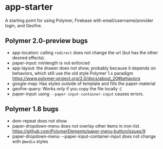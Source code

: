 # app-starter
A starting point for using Polymer, Firebase with email/username/provider login, and Geofire.


## Polymer 2.0-preview bugs
* app-location: calling `redirect` does not change the url (but has the other desired effects).
* paper-input: minlength is not enforced
* app-layout: the drawer does not show, probably because it depends on behaviors,
  which still use the old style Polymer 1.x paradigm
  https://www.polymer-project.org/2.0/docs/about_20#behaviors
* google-map: Has styles outside of template and fills the paper-material
* geofire-query: Works only if you copy the file locally  :(
* paper-input: using `--paper-input-container-input` causes errors.

## Polymer 1.8 bugs
* dom-repeat does not show.
* paper-dropdown-menu does not overlay other items in iron-list.
  https://github.com/PolymerElements/paper-menu-button/issues/9
* paper-dropdown-menu --paper-input-container-input does not change with `@media` styles
